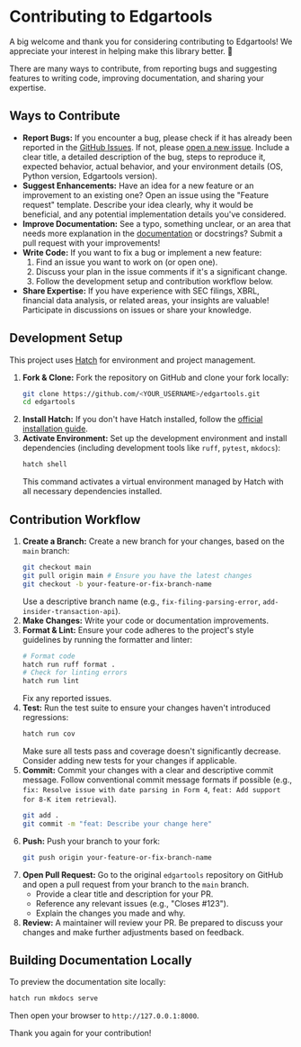 # Contributing to Edgartools

A big welcome and thank you for considering contributing to Edgartools! We appreciate your interest in helping make this library better. 🎉

There are many ways to contribute, from reporting bugs and suggesting features to writing code, improving documentation, and sharing your expertise.

## Ways to Contribute

*   **Report Bugs:** If you encounter a bug, please check if it has already been reported in the [GitHub Issues](https://github.com/dgunning/edgartools/issues). If not, please [open a new issue](https://github.com/dgunning/edgartools/issues/new/choose). Include a clear title, a detailed description of the bug, steps to reproduce it, expected behavior, actual behavior, and your environment details (OS, Python version, Edgartools version).
*   **Suggest Enhancements:** Have an idea for a new feature or an improvement to an existing one? Open an issue using the "Feature request" template. Describe your idea clearly, why it would be beneficial, and any potential implementation details you've considered.
*   **Improve Documentation:** See a typo, something unclear, or an area that needs more explanation in the [documentation](https://dgunning.github.io/edgartools/) or docstrings? Submit a pull request with your improvements!
*   **Write Code:** If you want to fix a bug or implement a new feature:
    1.  Find an issue you want to work on (or open one).
    2.  Discuss your plan in the issue comments if it's a significant change.
    3.  Follow the development setup and contribution workflow below.
*   **Share Expertise:** If you have experience with SEC filings, XBRL, financial data analysis, or related areas, your insights are valuable! Participate in discussions on issues or share your knowledge.

## Development Setup

This project uses [Hatch](https://hatch.pypa.io/) for environment and project management.

1.  **Fork & Clone:** Fork the repository on GitHub and clone your fork locally:
    ```bash
    git clone https://github.com/<YOUR_USERNAME>/edgartools.git
    cd edgartools
    ```
2.  **Install Hatch:** If you don't have Hatch installed, follow the [official installation guide](https://hatch.pypa.io/latest/install/).
3.  **Activate Environment:** Set up the development environment and install dependencies (including development tools like `ruff`, `pytest`, `mkdocs`):
    ```bash
    hatch shell
    ```
    This command activates a virtual environment managed by Hatch with all necessary dependencies installed.

## Contribution Workflow

1.  **Create a Branch:** Create a new branch for your changes, based on the `main` branch:
    ```bash
    git checkout main
    git pull origin main # Ensure you have the latest changes
    git checkout -b your-feature-or-fix-branch-name
    ```
    Use a descriptive branch name (e.g., `fix-filing-parsing-error`, `add-insider-transaction-api`).
2.  **Make Changes:** Write your code or documentation improvements.
3.  **Format & Lint:** Ensure your code adheres to the project's style guidelines by running the formatter and linter:
    ```bash
    # Format code
    hatch run ruff format .
    # Check for linting errors
    hatch run lint
    ```
    Fix any reported issues.
4.  **Test:** Run the test suite to ensure your changes haven't introduced regressions:
    ```bash
    hatch run cov
    ```
    Make sure all tests pass and coverage doesn't significantly decrease. Consider adding new tests for your changes if applicable.
5.  **Commit:** Commit your changes with a clear and descriptive commit message. Follow conventional commit message formats if possible (e.g., `fix: Resolve issue with date parsing in Form 4`, `feat: Add support for 8-K item retrieval`).
    ```bash
    git add .
    git commit -m "feat: Describe your change here"
    ```
6.  **Push:** Push your branch to your fork:
    ```bash
    git push origin your-feature-or-fix-branch-name
    ```
7.  **Open Pull Request:** Go to the original `edgartools` repository on GitHub and open a pull request from your branch to the `main` branch.
    *   Provide a clear title and description for your PR.
    *   Reference any relevant issues (e.g., "Closes #123").
    *   Explain the changes you made and why.
8.  **Review:** A maintainer will review your PR. Be prepared to discuss your changes and make further adjustments based on feedback.

## Building Documentation Locally

To preview the documentation site locally:

```bash
hatch run mkdocs serve
```

Then open your browser to `http://127.0.0.1:8000`.

Thank you again for your contribution!